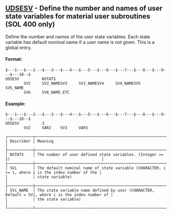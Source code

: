 ## [UDSESV](https://help.hexagonmi.com/bundle/MSC_Nastran_2022.4/page/Nastran_Combined_Book/qrg/bulktuv/TOC.UDSESV.xhtml) - Define the number and names of user state variables for material user subroutines (SOL 400 only)

Define the number and names of the user state variables. Each state variable has default nominal name if a user name is not given. This is a global entry.

#### Format:

```nastran
$---1---$---2---$---3---$---4---$---5---$---6---$---7---$---8---$---9---$---10--$
UDSESV          NSTATS                                                          
        SV2     SV2_NAMESV3     SV3_NAMESV4     SV4_NAMESV5     SV5_NAME        
        SV6     SV6_NAME.ETC                                                    
```
#### Example:

```nastran
$---1---$---2---$---3---$---4---$---5---$---6---$---7---$---8---$---9---$---10--$
UDSESV          3                                                               
        SV2     VAR2    SV3     VAR3                                            
```
```text
┌───────────┬───────────────────────────────────────────────────────────────────────────────────────────────────┐
│ Describer │ Meaning                                                                                           │
├───────────┼───────────────────────────────────────────────────────────────────────────────────────────────────┤
│ NSTATS    │ The number of user defined state variables. (Integer >= 1)                                        │
├───────────┼───────────────────────────────────────────────────────────────────────────────────────────────────┤
│ SVi       │ The default nominal name of state variable (CHARACTER, i >= 1, where i is the index number of the │
│           │ state variable)                                                                                   │
├───────────┼───────────────────────────────────────────────────────────────────────────────────────────────────┤
│ SVi_NAME  │ The state variable name defined by user (CHARACTER, Default = SVi, where i is the index number of │
│           │ the state variable)                                                                               │
└───────────┴───────────────────────────────────────────────────────────────────────────────────────────────────┘
```

